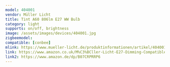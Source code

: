 ```yaml
---
model: 404001 
vendor: Müller Licht 
title: Tint A60 806lm E27 WW Bulb
category: light
supports: on/off, brightness
image: /assets/images/devices/404001.jpg
zigbeemodel: 
compatible: [conbee]
mlink: https://www.mueller-licht.de/produktinformationen/artikel/404001/
link: https://www.amazon.co.uk/M%C3%BCller-Licht-E27-Dimming-Compatible-Controlled-Plastic/dp/B07CRPRRP6
link2: https://www.amazon.de/dp/B07CRPRRP6 
---
```

